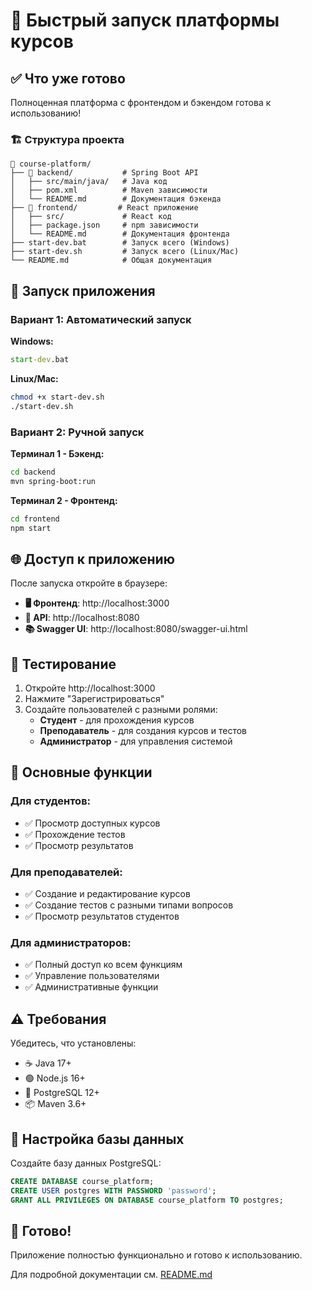 # 🚀 Быстрый запуск платформы курсов

## ✅ Что уже готово

Полноценная платформа с фронтендом и бэкендом готова к использованию!

### 🏗️ Структура проекта
```
📁 course-platform/
├── 📁 backend/           # Spring Boot API
│   ├── src/main/java/   # Java код
│   ├── pom.xml          # Maven зависимости
│   └── README.md        # Документация бэкенда
├── 📁 frontend/         # React приложение
│   ├── src/             # React код
│   ├── package.json     # npm зависимости
│   └── README.md        # Документация фронтенда
├── start-dev.bat        # Запуск всего (Windows)
├── start-dev.sh         # Запуск всего (Linux/Mac)
└── README.md            # Общая документация
```

## 🚀 Запуск приложения

### Вариант 1: Автоматический запуск

**Windows:**
```cmd
start-dev.bat
```

**Linux/Mac:**
```bash
chmod +x start-dev.sh
./start-dev.sh
```

### Вариант 2: Ручной запуск

**Терминал 1 - Бэкенд:**
```bash
cd backend
mvn spring-boot:run
```

**Терминал 2 - Фронтенд:**
```bash
cd frontend
npm start
```

## 🌐 Доступ к приложению

После запуска откройте в браузере:

- **🖥️ Фронтенд**: http://localhost:3000
- **🔧 API**: http://localhost:8080  
- **📚 Swagger UI**: http://localhost:8080/swagger-ui.html

## 👥 Тестирование

1. Откройте http://localhost:3000
2. Нажмите "Зарегистрироваться"
3. Создайте пользователей с разными ролями:
   - **Студент** - для прохождения курсов
   - **Преподаватель** - для создания курсов и тестов
   - **Администратор** - для управления системой

## 🎯 Основные функции

### Для студентов:
- ✅ Просмотр доступных курсов
- ✅ Прохождение тестов
- ✅ Просмотр результатов

### Для преподавателей:
- ✅ Создание и редактирование курсов
- ✅ Создание тестов с разными типами вопросов
- ✅ Просмотр результатов студентов

### Для администраторов:
- ✅ Полный доступ ко всем функциям
- ✅ Управление пользователями
- ✅ Административные функции

## ⚠️ Требования

Убедитесь, что установлены:
- ☕ Java 17+
- 🟢 Node.js 16+
- 🐘 PostgreSQL 12+
- 📦 Maven 3.6+

## 🔧 Настройка базы данных

Создайте базу данных PostgreSQL:
```sql
CREATE DATABASE course_platform;
CREATE USER postgres WITH PASSWORD 'password';
GRANT ALL PRIVILEGES ON DATABASE course_platform TO postgres;
```

## 🎉 Готово!

Приложение полностью функционально и готово к использованию. 

Для подробной документации см. [README.md](README.md)
